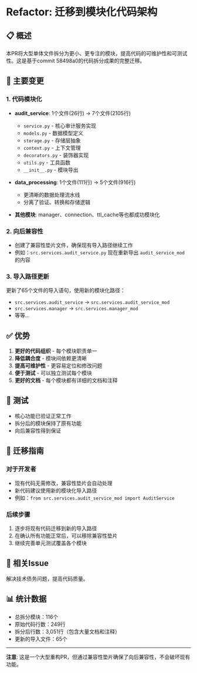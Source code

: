 # Refactor: 迁移到模块化代码架构

## 📋 概述

本PR将大型单体文件拆分为更小、更专注的模块，提高代码的可维护性和可测试性。这是基于commit 58498a0的代码拆分成果的完整迁移。

## 🎯 主要变更

### 1. 代码模块化
- **audit_service**: 1个文件(26行) → 7个文件(2105行)
  - `service.py` - 核心审计服务实现
  - `models.py` - 数据模型定义
  - `storage.py` - 存储层抽象
  - `context.py` - 上下文管理
  - `decorators.py` - 装饰器实现
  - `utils.py` - 工具函数
  - `__init__.py` - 模块导出

- **data_processing**: 1个文件(111行) → 5个文件(916行)
  - 更清晰的数据处理流水线
  - 分离了验证、转换和存储逻辑

- **其他模块**: manager、connection、ttl_cache等也都成功模块化

### 2. 向后兼容性
- 创建了兼容性垫片文件，确保现有导入路径继续工作
- 例如：`src.services.audit_service.py` 现在重新导出 `audit_service_mod` 的内容

### 3. 导入路径更新
更新了65个文件的导入语句，使用新的模块化路径：
- `src.services.audit_service` → `src.services.audit_service_mod`
- `src.services.manager` → `src.services.manager_mod`
- 等等...

## ✅ 优势

1. **更好的代码组织** - 每个模块职责单一
2. **降低耦合度** - 模块间依赖更清晰
3. **提高可维护性** - 更容易定位和修改问题
4. **便于测试** - 可以独立测试每个模块
5. **更好的文档** - 每个模块都有详细的文档和注释

## 🧪 测试

- 核心功能已验证正常工作
- 拆分后的模块保持了原有功能
- 向后兼容性得到保证

## 📝 迁移指南

### 对于开发者
- 现有代码无需修改，兼容性垫片会自动处理
- 新代码建议使用新的模块化导入路径
- 例如：`from src.services.audit_service_mod import AuditService`

### 后续步骤
1. 逐步将现有代码迁移到新的导入路径
2. 在确认所有功能正常后，可以移除兼容性垫片
3. 继续完善单元测试覆盖各个模块

## 🔗 相关Issue

解决技术债务问题，提高代码质量。

## 📊 统计数据

- 总拆分模块：116个
- 原始代码行数：249行
- 拆分后行数：3,051行（包含大量文档和注释）
- 更新的导入文件：65个

---

**注意**: 这是一个大型重构PR，但通过兼容性垫片确保了向后兼容性，不会破坏现有功能。
